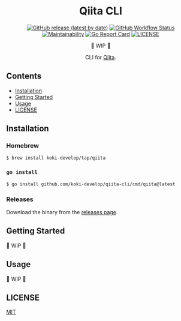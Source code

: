 <h1 align="center">
Qiita CLI
</h1>

<p align="center">
<a href="https://github.com/koki-develop/qiita-cli/releases/latest"><img src="https://img.shields.io/github/v/release/koki-develop/qiita-cli?style=flat-square" alt="GitHub release (latest by date)"></a>
<a href="https://github.com/koki-develop/qiita-cli/actions/workflows/ci.yml"><img src="https://img.shields.io/github/actions/workflow/status/koki-develop/qiita-cli/ci.yml?logo=github&amp;style=flat-square" alt="GitHub Workflow Status"></a>
<a href="https://codeclimate.com/github/koki-develop/qiita-cli/maintainability"><img src="https://img.shields.io/codeclimate/maintainability/koki-develop/qiita-cli?style=flat-square&amp;logo=codeclimate" alt="Maintainability"></a>
<a href="https://goreportcard.com/report/github.com/koki-develop/qiita-cli"><img src="https://goreportcard.com/badge/github.com/koki-develop/qiita-cli?style=flat-square" alt="Go Report Card"></a>
<a href="./LICENSE"><img src="https://img.shields.io/github/license/koki-develop/qiita-cli?style=flat-square" alt="LICENSE"></a>
</p>

<p align="center">
🚧 WIP 🚧
</p>

<p align="center">
CLI for <a href="https://qiita.com">Qiita</a>.
</p>

## Contents

- [Installation](#installation)
- [Getting Started](#getting-started)
- [Usage](#usage)
- [LICENSE](#license)

## Installation

### Homebrew

```console
$ brew install koki-develop/tap/qiita
```

### `go install`

```console
$ go install github.com/koki-develop/qiita-cli/cmd/qiita@latest
```

### Releases

Download the binary from the [releases page](https://github.com/koki-develop/qiita-cli/releases/latest).

## Getting Started

🚧 WIP 🚧

## Usage

🚧 WIP 🚧

## LICENSE

[MIT](./LICENSE)
